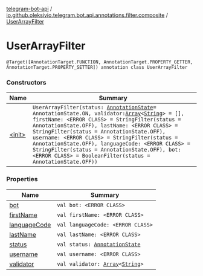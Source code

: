 [telegram-bot-api](../../index.md) / [io.github.oleksivio.telegram.bot.api.annotations.filter.composite](../index.md) / [UserArrayFilter](./index.md)

# UserArrayFilter

`@Target([AnnotationTarget.FUNCTION, AnnotationTarget.PROPERTY_GETTER, AnnotationTarget.PROPERTY_SETTER]) annotation class UserArrayFilter`

### Constructors

| Name | Summary |
|---|---|
| [&lt;init&gt;](-init-.md) | `UserArrayFilter(status: `[`AnnotationState`](../../io.github.oleksivio.telegram.bot.api.model.annotation/-annotation-state/index.md)` = AnnotationState.ON, validator: `[`Array`](https://kotlinlang.org/api/latest/jvm/stdlib/kotlin/-array/index.html)`<`[`String`](https://kotlinlang.org/api/latest/jvm/stdlib/kotlin/-string/index.html)`> = [], firstName: <ERROR CLASS> = StringFilter(status = AnnotationState.OFF), lastName: <ERROR CLASS> = StringFilter(status = AnnotationState.OFF), username: <ERROR CLASS> = StringFilter(status = AnnotationState.OFF), languageCode: <ERROR CLASS> = StringFilter(status = AnnotationState.OFF), bot: <ERROR CLASS> = BooleanFilter(status = AnnotationState.OFF))` |

### Properties

| Name | Summary |
|---|---|
| [bot](bot.md) | `val bot: <ERROR CLASS>` |
| [firstName](first-name.md) | `val firstName: <ERROR CLASS>` |
| [languageCode](language-code.md) | `val languageCode: <ERROR CLASS>` |
| [lastName](last-name.md) | `val lastName: <ERROR CLASS>` |
| [status](status.md) | `val status: `[`AnnotationState`](../../io.github.oleksivio.telegram.bot.api.model.annotation/-annotation-state/index.md) |
| [username](username.md) | `val username: <ERROR CLASS>` |
| [validator](validator.md) | `val validator: `[`Array`](https://kotlinlang.org/api/latest/jvm/stdlib/kotlin/-array/index.html)`<`[`String`](https://kotlinlang.org/api/latest/jvm/stdlib/kotlin/-string/index.html)`>` |
